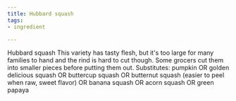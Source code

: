 ```yaml
---
title: Hubbard squash
tags:
- ingredient

---
```

Hubbard squash This variety has tasty flesh, but it's too large for many families to hand and the rind is hard to cut though. Some grocers cut them into smaller pieces before putting them out. Substitutes: pumpkin OR golden delicious squash OR buttercup squash OR butternut squash (easier to peel when raw, sweet flavor) OR banana squash OR acorn squash OR green papaya
